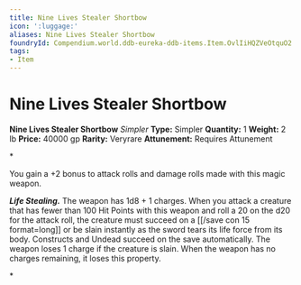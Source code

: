 ```yaml
---
title: Nine Lives Stealer Shortbow
icon: ':luggage:'
aliases: Nine Lives Stealer Shortbow
foundryId: Compendium.world.ddb-eureka-ddb-items.Item.OvlIiHQZVeOtquO2
tags:
- Item
---
```


# Nine Lives Stealer Shortbow

**Nine Lives Stealer Shortbow**
_Simpler_
**Type:** Simpler
**Quantity:** 1
**Weight:** 2 lb
**Price:** 40000 gp
**Rarity:** Veryrare
**Attunement:** Requires Attunement

*<p>You gain a +2 bonus to attack rolls and damage rolls made with this magic weapon.

***Life Stealing.*** The weapon has 1d8 + 1 charges. When you attack a creature that has fewer than 100 Hit Points with this weapon and roll a 20 on the d20 for the attack roll, the creature must succeed on a [[/save con 15 format=long]] or be slain instantly as the sword tears its life force from its body. Constructs and Undead succeed on the save automatically. The weapon loses 1 charge if the creature is slain. When the weapon has no charges remaining, it loses this property.</p>*